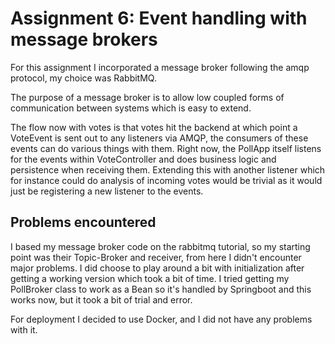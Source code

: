 # Assignment 6: Event handling with message brokers

For this assignment I incorporated a message broker following the amqp protocol, my choice was RabbitMQ. 

The purpose of a message broker is to allow low coupled forms of communication between systems which is easy to extend. 

The flow now with votes is that votes hit the backend at which point a VoteEvent is sent out to any listeners via AMQP, the consumers of these events can do various things with them. Right now, the PollApp itself listens for the events within VoteController and does business logic and persistence when receiving them. Extending this with another listener which for instance could do analysis of incoming votes would be trivial as it would just be registering a new listener to the events. 

## Problems encountered
I based my message broker code on the rabbitmq tutorial, so my starting point was their Topic-Broker and receiver, from here I didn't encounter major problems. I did choose to play around a bit with initialization after getting a working version which took a bit of time. I tried getting my PollBroker class to work as a Bean so it's handled by Springboot and this works now, but it took a bit of trial and error. 

For deployment I decided to use Docker, and I did not have any problems with it. 
